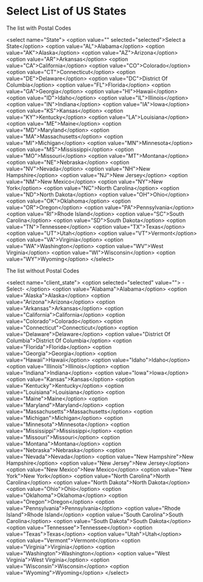# Select List of US States 

The list with Postal Codes 

&lt;select name="State"&gt; 
&lt;option value="" selected="selected"&gt;Select a State&lt;/option&gt; 
&lt;option value="AL"&gt;Alabama&lt;/option&gt; 
&lt;option value="AK"&gt;Alaska&lt;/option&gt; 
&lt;option value="AZ"&gt;Arizona&lt;/option&gt; 
&lt;option value="AR"&gt;Arkansas&lt;/option&gt; 
&lt;option value="CA"&gt;California&lt;/option&gt; 
&lt;option value="CO"&gt;Colorado&lt;/option&gt; 
&lt;option value="CT"&gt;Connecticut&lt;/option&gt; 
&lt;option value="DE"&gt;Delaware&lt;/option&gt; 
&lt;option value="DC"&gt;District Of Columbia&lt;/option&gt; 
&lt;option value="FL"&gt;Florida&lt;/option&gt; 
&lt;option value="GA"&gt;Georgia&lt;/option&gt; 
&lt;option value="HI"&gt;Hawaii&lt;/option&gt; 
&lt;option value="ID"&gt;Idaho&lt;/option&gt; 
&lt;option value="IL"&gt;Illinois&lt;/option&gt; 
&lt;option value="IN"&gt;Indiana&lt;/option&gt; 
&lt;option value="IA"&gt;Iowa&lt;/option&gt; 
&lt;option value="KS"&gt;Kansas&lt;/option&gt; 
&lt;option value="KY"&gt;Kentucky&lt;/option&gt; 
&lt;option value="LA"&gt;Louisiana&lt;/option&gt; 
&lt;option value="ME"&gt;Maine&lt;/option&gt; 
&lt;option value="MD"&gt;Maryland&lt;/option&gt; 
&lt;option value="MA"&gt;Massachusetts&lt;/option&gt; 
&lt;option value="MI"&gt;Michigan&lt;/option&gt; 
&lt;option value="MN"&gt;Minnesota&lt;/option&gt; 
&lt;option value="MS"&gt;Mississippi&lt;/option&gt; 
&lt;option value="MO"&gt;Missouri&lt;/option&gt; 
&lt;option value="MT"&gt;Montana&lt;/option&gt; 
&lt;option value="NE"&gt;Nebraska&lt;/option&gt; 
&lt;option value="NV"&gt;Nevada&lt;/option&gt; 
&lt;option value="NH"&gt;New Hampshire&lt;/option&gt; 
&lt;option value="NJ"&gt;New Jersey&lt;/option&gt; 
&lt;option value="NM"&gt;New Mexico&lt;/option&gt; 
&lt;option value="NY"&gt;New York&lt;/option&gt; 
&lt;option value="NC"&gt;North Carolina&lt;/option&gt; 
&lt;option value="ND"&gt;North Dakota&lt;/option&gt; 
&lt;option value="OH"&gt;Ohio&lt;/option&gt; 
&lt;option value="OK"&gt;Oklahoma&lt;/option&gt; 
&lt;option value="OR"&gt;Oregon&lt;/option&gt; 
&lt;option value="PA"&gt;Pennsylvania&lt;/option&gt; 
&lt;option value="RI"&gt;Rhode Island&lt;/option&gt; 
&lt;option value="SC"&gt;South Carolina&lt;/option&gt; 
&lt;option value="SD"&gt;South Dakota&lt;/option&gt; 
&lt;option value="TN"&gt;Tennessee&lt;/option&gt; 
&lt;option value="TX"&gt;Texas&lt;/option&gt; 
&lt;option value="UT"&gt;Utah&lt;/option&gt; 
&lt;option value="VT"&gt;Vermont&lt;/option&gt; 
&lt;option value="VA"&gt;Virginia&lt;/option&gt; 
&lt;option value="WA"&gt;Washington&lt;/option&gt; 
&lt;option value="WV"&gt;West Virginia&lt;/option&gt; 
&lt;option value="WI"&gt;Wisconsin&lt;/option&gt; 
&lt;option value="WY"&gt;Wyoming&lt;/option&gt;
&lt;/select&gt;


The list without Postal Codes 

&lt;select name="client_state"&gt;
&lt;option selected="selected" value=""&gt; -Select- &lt;/option&gt;
&lt;option value="Alabama"&gt;Alabama&lt;/option&gt; 
&lt;option value="Alaska"&gt;Alaska&lt;/option&gt; 
&lt;option value="Arizona"&gt;Arizona&lt;/option&gt; 
&lt;option value="Arkansas"&gt;Arkansas&lt;/option&gt; 
&lt;option value="California"&gt;California&lt;/option&gt; 
&lt;option value="Colorado"&gt;Colorado&lt;/option&gt; 
&lt;option value="Connecticut"&gt;Connecticut&lt;/option&gt; 
&lt;option value="Delaware"&gt;Delaware&lt;/option&gt; 
&lt;option value="District Of Columbia"&gt;District Of Columbia&lt;/option&gt; 
&lt;option value="Florida"&gt;Florida&lt;/option&gt; 
&lt;option value="Georgia"&gt;Georgia&lt;/option&gt; 
&lt;option value="Hawaii"&gt;Hawaii&lt;/option&gt; 
&lt;option value="Idaho"&gt;Idaho&lt;/option&gt; 
&lt;option value="Illinois"&gt;Illinois&lt;/option&gt; 
&lt;option value="Indiana"&gt;Indiana&lt;/option&gt; 
&lt;option value="Iowa"&gt;Iowa&lt;/option&gt; 
&lt;option value="Kansas"&gt;Kansas&lt;/option&gt; 
&lt;option value="Kentucky"&gt;Kentucky&lt;/option&gt; 
&lt;option value="Louisiana"&gt;Louisiana&lt;/option&gt; 
&lt;option value="Maine"&gt;Maine&lt;/option&gt; 
&lt;option value="Maryland"&gt;Maryland&lt;/option&gt; 
&lt;option value="Massachusetts"&gt;Massachusetts&lt;/option&gt; 
&lt;option value="Michigan"&gt;Michigan&lt;/option&gt; 
&lt;option value="Minnesota"&gt;Minnesota&lt;/option&gt; 
&lt;option value="Mississippi"&gt;Mississippi&lt;/option&gt; 
&lt;option value="Missouri"&gt;Missouri&lt;/option&gt; 
&lt;option value="Montana"&gt;Montana&lt;/option&gt; 
&lt;option value="Nebraska"&gt;Nebraska&lt;/option&gt; 
&lt;option value="Nevada"&gt;Nevada&lt;/option&gt; 
&lt;option value="New Hampshire"&gt;New Hampshire&lt;/option&gt; 
&lt;option value="New Jersey"&gt;New Jersey&lt;/option&gt; 
&lt;option value="New Mexico"&gt;New Mexico&lt;/option&gt; 
&lt;option value="New York"&gt;New York&lt;/option&gt; 
&lt;option value="North Carolina"&gt;North Carolina&lt;/option&gt; 
&lt;option value="North Dakota"&gt;North Dakota&lt;/option&gt; 
&lt;option value="Ohio"&gt;Ohio&lt;/option&gt; 
&lt;option value="Oklahoma"&gt;Oklahoma&lt;/option&gt; 
&lt;option value="Oregon"&gt;Oregon&lt;/option&gt; 
&lt;option value="Pennsylvania"&gt;Pennsylvania&lt;/option&gt; 
&lt;option value="Rhode Island"&gt;Rhode Island&lt;/option&gt; 
&lt;option value="South Carolina"&gt;South Carolina&lt;/option&gt; 
&lt;option value="South Dakota"&gt;South Dakota&lt;/option&gt; 
&lt;option value="Tennessee"&gt;Tennessee&lt;/option&gt; 
&lt;option value="Texas"&gt;Texas&lt;/option&gt; 
&lt;option value="Utah"&gt;Utah&lt;/option&gt; 
&lt;option value="Vermont"&gt;Vermont&lt;/option&gt; 
&lt;option value="Virginia"&gt;Virginia&lt;/option&gt; 
&lt;option value="Washington"&gt;Washington&lt;/option&gt; 
&lt;option value="West Virginia"&gt;West Virginia&lt;/option&gt; 
&lt;option value="Wisconsin"&gt;Wisconsin&lt;/option&gt; 
&lt;option value="Wyoming"&gt;Wyoming&lt;/option&gt;
&lt;/select&gt;

